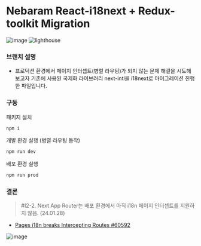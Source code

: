# Nebaram React-i18next + Redux-toolkit Migration

![image](https://github.com/yjglab/nebaram/assets/70316567/37a6f010-c733-4825-88f0-f2f3256cbb18)
![lighthouse](https://github.com/yjglab/nebaram/assets/70316567/d7357bdd-7514-4e00-920c-4df263a450dd)

### 브랜치 설명

- 프로덕션 환경에서 페이지 인터셉트(병렬 라우팅)가 되지 않는 문제 해결을 시도해보고자 기존에 사용된 국제화 라이브러리
  next-intl을 i18next로 마이그레이션 진행한 파일입니다.

### 구동

패키지 설치

```bash
npm i
```

개발 환경 실행 (병렬 라우팅 동작)

```bash
npm run dev
```

배포 환경 실행

```bash
npm run prod
```

### 결론

> #I2-2. Next App Router는 배포 환경에서 아직 i18n 페이지 인터셉트를 지원하지 않음. (24.01.28)

- [Pages i18n breaks Intercepting Routes #60592](https://github.com/vercel/next.js/discussions/60592)

![image](https://github.com/yjglab/nebaram/assets/70316567/5bc77120-ce07-4052-9db3-460c082852b1)
